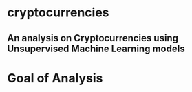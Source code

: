# cryptocurrencies
## An analysis on Cryptocurrencies using Unsupervised Machine Learning models

# Goal of Analysis

